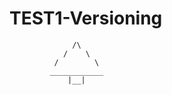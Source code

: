 # TEST1-Versioning



                  /\
                /    \
              /        \
             ____________
                 |__|
                 


